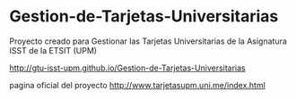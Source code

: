 Gestion-de-Tarjetas-Universitarias
==================================

Proyecto creado para Gestionar las Tarjetas Universitarias de la Asignatura ISST de la ETSIT (UPM)

http://gtu-isst-upm.github.io/Gestion-de-Tarjetas-Universitarias

pagina oficial del proyecto
http://www.tarjetasupm.uni.me/index.html
